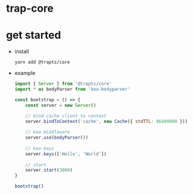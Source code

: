 # trap-core


# get started

* install
	 
	```
	yarn add @trapts/core
	```

* example

	```javascript
	import { Server } from '@trapts/core'
	import * as bodyParser from 'koa-bodyparser'
	
	const bootstrap = () => {
		const server = new Server()
	
		// bind cache client to context
		server.bindToContext('cache', new Cache({ stdTTL: 86400000 }))
		
		// koa middleware
		server.use(bodyParser())
		
		// koa keys
		server.keys(['Hello', 'World'])
		
		// start
		server.start(3000)
	}
	
	bootstrap()
	```
